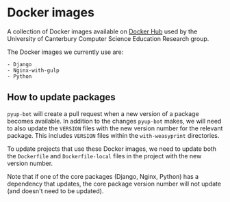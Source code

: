 # Docker images

A collection of Docker images available on [Docker Hub](https://hub.docker.com/u/uccser/) used by the University of Canterbury Computer Science Education Research group.

The Docker images we currently use are:

    - Django
    - Nginx-with-gulp
    - Python

## How to update packages

`pyup-bot` will create a pull request when a new version of a package becomes available.
In addition to the changes `pyup-bot` makes, we will need to also update the `VERSION` files with the new version number for the relevant package.
This includes `VERSION` files within the `with-weasyprint` directories.

To update projects that use these Docker images, we need to update both the `Dockerfile` and `Dockerfile-local` files in the project with the new version number.

Note that if one of the core packages (Django, Nginx, Python) has a dependency that updates, the core package version number will not update (and doesn't need to be updated).
